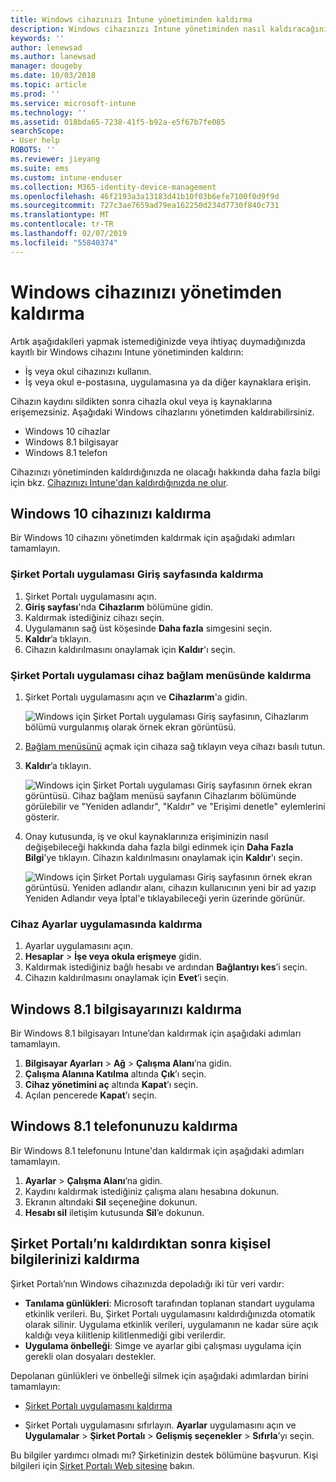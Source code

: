 ```yaml
---
title: Windows cihazınızı Intune yönetiminden kaldırma
description: Windows cihazınızı Intune yönetiminden nasıl kaldıracağınızı açıklar
keywords: ''
author: lenewsad
ms.author: lanewsad
manager: dougeby
ms.date: 10/03/2018
ms.topic: article
ms.prod: ''
ms.service: microsoft-intune
ms.technology: ''
ms.assetid: 018bda65-7238-41f5-b92a-e5f67b7fe085
searchScope:
- User help
ROBOTS: ''
ms.reviewer: jieyang
ms.suite: ems
ms.custom: intune-enduser
ms.collection: M365-identity-device-management
ms.openlocfilehash: 46f2193a3a13183d41b10f03b6efe7100f0d9f9d
ms.sourcegitcommit: 727c3ae7659ad79ea162250d234d7730f840c731
ms.translationtype: MT
ms.contentlocale: tr-TR
ms.lasthandoff: 02/07/2019
ms.locfileid: "55840374"
---
```

# <a name="remove-your-windows-device-from-management"></a>Windows cihazınızı yönetimden kaldırma

Artık aşağıdakileri yapmak istemediğinizde veya ihtiyaç duymadığınızda kayıtlı bir Windows cihazını Intune yönetiminden kaldırın:  
* İş veya okul cihazınızı kullanın. 
* İş veya okul e-postasına, uygulamasına ya da diğer kaynaklara erişin.

Cihazın kaydını sildikten sonra cihazla okul veya iş kaynaklarına erişemezsiniz. Aşağıdaki Windows cihazlarını yönetimden kaldırabilirsiniz.  
* Windows 10 cihazlar 
* Windows 8.1 bilgisayar
* Windows 8.1 telefon
 
Cihazınızı yönetiminden kaldırdığınızda ne olacağı hakkında daha fazla bilgi için bkz. [Cihazınızı Intune'dan kaldırdığınızda ne olur](what-happens-if-you-unenroll-your-device-from-intune-windows.md).  

## <a name="remove-your-windows-10-device"></a>Windows 10 cihazınızı kaldırma
Bir Windows 10 cihazını yönetimden kaldırmak için aşağıdaki adımları tamamlayın.

### <a name="remove-in-company-portal-app-home-page"></a>Şirket Portalı uygulaması **Giriş** sayfasında kaldırma  

1. Şirket Portalı uygulamasını açın.
2. **Giriş sayfası**'nda **Cihazlarım** bölümüne gidin.
3. Kaldırmak istediğiniz cihazı seçin.
3. Uygulamanın sağ üst köşesinde **Daha fazla** simgesini seçin.
4. **Kaldır**’a tıklayın. 
5. Cihazın kaldırılmasını onaylamak için **Kaldır**'ı seçin.  

### <a name="remove-in-company-portal-app-device-context-menu"></a>Şirket Portalı uygulaması cihaz bağlam menüsünde kaldırma  

1. Şirket Portalı uygulamasını açın ve **Cihazlarım**'a gidin.

    ![Windows için Şirket Portalı uygulaması Giriş sayfasının, Cihazlarım bölümü vurgulanmış olarak örnek ekran görüntüsü.](./media/1809_CheckAccess_Context_Select_Device.png)

2. [Bağlam menüsünü](https://docs.microsoft.com//windows/uwp/design/controls-and-patterns/menus) açmak için cihaza sağ tıklayın veya cihazı basılı tutun.  

3. **Kaldır**’a tıklayın.  

    ![Windows için Şirket Portalı uygulaması Giriş sayfasının örnek ekran görüntüsü. Cihaz bağlam menüsü sayfanın **Cihazlarım** bölümünde görülebilir ve "Yeniden adlandır", "Kaldır" ve "Erişimi denetle" eylemlerini gösterir.](./media/1809_DeviceContextMenu_Windows_CP.png)  

5. Onay kutusunda, iş ve okul kaynaklarınıza erişiminizin nasıl değişebileceği hakkında daha fazla bilgi edinmek için **Daha Fazla Bilgi**'ye tıklayın. Cihazın kaldırılmasını onaylamak için **Kaldır**'ı seçin.   

     ![Windows için Şirket Portalı uygulaması Giriş sayfasının örnek ekran görüntüsü. Yeniden adlandır alanı, cihazın kullanıcının yeni bir ad yazıp Yeniden Adlandır veya İptal'e tıklayabileceği yerin üzerinde görünür.](./media/1808_RemoveDevice_Popup.png)  


### <a name="remove-in-device-settings-app"></a>Cihaz Ayarlar uygulamasında kaldırma
1. Ayarlar uygulamasını açın. 
2. **Hesaplar** > **İşe veya okula erişmeye** gidin.
3. Kaldırmak istediğiniz bağlı hesabı ve ardından **Bağlantıyı kes**’i seçin.
4. Cihazın kaldırılmasını onaylamak için **Evet**’i seçin.

## <a name="remove-your-windows-81-computer"></a>Windows 8.1 bilgisayarınızı kaldırma
Bir Windows 8.1 bilgisayarı Intune’dan kaldırmak için aşağıdaki adımları tamamlayın.

1.  **Bilgisayar Ayarları** > **Ağ** > **Çalışma Alanı**’na gidin.
2.  **Çalışma Alanına Katılma** altında **Çık**’ı seçin.
3.  **Cihaz yönetimini aç** altında **Kapat**’ı seçin.
4.  Açılan pencerede **Kapat**’ı seçin.

## <a name="remove-your-windows-81-phone"></a>Windows 8.1 telefonunuzu kaldırma
Bir Windows 8.1 telefonunu Intune'dan kaldırmak için aşağıdaki adımları tamamlayın.

1.  **Ayarlar** > **Çalışma Alanı**’na gidin.
2.  Kaydını kaldırmak istediğiniz çalışma alanı hesabına dokunun.
3.  Ekranın altındaki **Sil** seçeneğine dokunun.
4.  **Hesabı sil** iletişim kutusunda **Sil**’e dokunun.  
## <a name="removing-your-personal-information-after-removing-the-company-portal"></a>Şirket Portalı’nı kaldırdıktan sonra kişisel bilgilerinizi kaldırma  

Şirket Portalı’nın Windows cihazınızda depoladığı iki tür veri vardır:

-   **Tanılama günlükleri**: Microsoft tarafından toplanan standart uygulama etkinlik verileri. Bu, Şirket Portalı uygulamasını kaldırdığınızda otomatik olarak silinir. Uygulama etkinlik verileri, uygulamanın ne kadar süre açık kaldığı veya kilitlenip kilitlenmediği gibi verilerdir.
-   **Uygulama önbelleği**: Simge ve ayarlar gibi çalışması uygulama için gerekli olan dosyaları destekler.

Depolanan günlükleri ve önbelleği silmek için aşağıdaki adımlardan birini tamamlayın:

* [Şirket Portalı uygulamasını kaldırma](https://support.microsoft.com/help/4028003/windows-10-uninstall-apps-and-programs) 

* Şirket Portalı uygulamasını sıfırlayın. **Ayarlar** uygulamasını açın ve **Uygulamalar** > **Şirket Portalı** > **Gelişmiş seçenekler** > **Sıfırla**’yı seçin. 

Bu bilgiler yardımcı olmadı mı? Şirketinizin destek bölümüne başvurun. Kişi bilgileri için [Şirket Portalı Web sitesine](https://go.microsoft.com/fwlink/?linkid=2010980) bakın.
